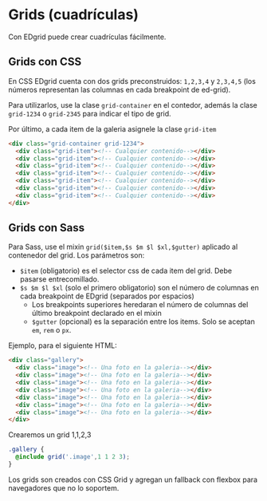 # Grids (cuadrículas)

Con EDgrid puede crear cuadrículas fácilmente.


## Grids con CSS
En CSS EDgrid cuenta con dos grids preconstruidos: `1,2,3,4` y `2,3,4,5` (los números representan las columnas en cada breakpoint de ed-grid).

Para utilizarlos, use la clase `grid-container` en el contedor, además la clase `grid-1234` o `grid-2345` para indicar el tipo de grid.

Por último, a cada item de la galeria asignele la clase `grid-item`

```html
<div class="grid-container grid-1234">
  <div class="grid-item"><!-- Cualquier contenido--></div>
  <div class="grid-item"><!-- Cualquier contenido--></div>
  <div class="grid-item"><!-- Cualquier contenido--></div>
  <div class="grid-item"><!-- Cualquier contenido--></div>
  <div class="grid-item"><!-- Cualquier contenido--></div>
  <div class="grid-item"><!-- Cualquier contenido--></div>
  <div class="grid-item"><!-- Cualquier contenido--></div>
</div>
```

## Grids con Sass
Para Sass, use el mixin `grid($item,$s $m $l $xl,$gutter)` aplicado al contenedor del grid. Los parámetros son:

* `$item` (obligatorio) es el selector css de cada item del grid. Debe pasarse entrecomillado.
* `$s $m $l $xl` (solo el primero obligatorio) son el número de columnas en cada breakpoint de EDgrid (separados por espacios)
  * Los breakpoints superiores heredaran el número de columnas del último breakpoint declarado en el mixin
  * `$gutter` (opcional) es la separación entre los items. Solo se aceptan `em`, `rem` o `px`.

Ejemplo, para el siguiente HTML:

```html
<div class="gallery">
  <div class="image"><!-- Una foto en la galeria--></div>
  <div class="image"><!-- Una foto en la galeria--></div>
  <div class="image"><!-- Una foto en la galeria--></div>
  <div class="image"><!-- Una foto en la galeria--></div>
  <div class="image"><!-- Una foto en la galeria--></div>
  <div class="image"><!-- Una foto en la galeria--></div>
  <div class="image"><!-- Una foto en la galeria--></div>
</div>
```

Crearemos un grid 1,1,2,3

```scss
.gallery {
  @include grid('.image',1 1 2 3);
}
```

Los grids son creados con CSS Grid y agregan un fallback con flexbox para navegadores que no lo soportem.
